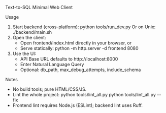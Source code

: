 Text-to-SQL Minimal Web Client

Usage
1) Start backend (cross-platform):
   python tools/run_dev.py
   Or on Unix:
   ./backend/main.sh
2) Open the client:
   - Open frontend/index.html directly in your browser, or
   - Serve statically: python -m http.server -d frontend 8080
3) Use the UI:
   - API Base URL defaults to http://localhost:8000
   - Enter Natural Language Query
   - Optional: db_path, max_debug_attempts, include_schema

Notes
- No build tools; pure HTML/CSS/JS.
- Lint the whole project:
   python tools/lint_all.py
   python tools/lint_all.py --fix
- Frontend lint requires Node.js (ESLint); backend lint uses Ruff.
